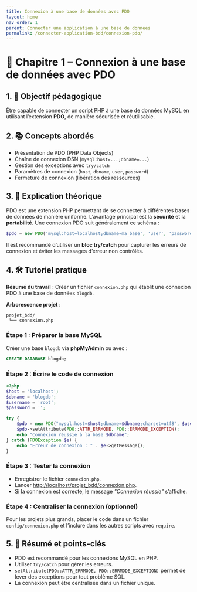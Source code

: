 ```yaml
---
title: Connexion à une base de données avec PDO
layout: home
nav_order: 1
parent: Connecter une application à une base de données
permalink: /connecter-application-bdd/connexion-pdo/
---
```



# 📘 Chapitre 1 – Connexion à une base de données avec PDO

## 1. 🎯 Objectif pédagogique

Être capable de connecter un script PHP à une base de données MySQL en utilisant l’extension **PDO**, de manière sécurisée et réutilisable.

## 2. 📚 Concepts abordés

* Présentation de PDO (PHP Data Objects)
* Chaîne de connexion DSN (`mysql:host=...;dbname=...`)
* Gestion des exceptions avec `try/catch`
* Paramètres de connexion (`host`, `dbname`, `user`, `password`)
* Fermeture de connexion (libération des ressources)

## 3. 🧠 Explication théorique

PDO est une extension PHP permettant de se connecter à différentes bases de données de manière uniforme.
L’avantage principal est la **sécurité** et la **portabilité**. Une connexion PDO suit généralement ce schéma :

```php
$pdo = new PDO('mysql:host=localhost;dbname=ma_base', 'user', 'password');
```

Il est recommandé d’utiliser un **bloc try/catch** pour capturer les erreurs de connexion et éviter les messages d’erreur non contrôlés.

## 4. 🛠 Tutoriel pratique

**Résumé du travail** : Créer un fichier `connexion.php` qui établit une connexion PDO à une base de données `blogdb`.

**Arborescence projet** :

```
projet_bdd/
 └── connexion.php
```

### Étape 1 : Préparer la base MySQL

Créer une base `blogdb` via **phpMyAdmin** ou avec :

```sql
CREATE DATABASE blogdb;
```

### Étape 2 : Écrire le code de connexion

```php
<?php
$host = 'localhost';
$dbname = 'blogdb';
$username = 'root';
$password = '';

try {
    $pdo = new PDO("mysql:host=$host;dbname=$dbname;charset=utf8", $username, $password);
    $pdo->setAttribute(PDO::ATTR_ERRMODE, PDO::ERRMODE_EXCEPTION);
    echo "Connexion réussie à la base $dbname";
} catch (PDOException $e) {
    echo "Erreur de connexion : " . $e->getMessage();
}
```

### Étape 3 : Tester la connexion

* Enregistrer le fichier `connexion.php`.
* Lancer [http://localhost/projet\_bdd/connexion.php](http://localhost/projet_bdd/connexion.php).
* Si la connexion est correcte, le message *"Connexion réussie"* s’affiche.

### Étape 4 : Centraliser la connexion (optionnel)

Pour les projets plus grands, placer le code dans un fichier `config/connexion.php` et l’inclure dans les autres scripts avec `require`.

## 5. 🧾 Résumé et points-clés

* PDO est recommandé pour les connexions MySQL en PHP.
* Utiliser `try/catch` pour gérer les erreurs.
* `setAttribute(PDO::ATTR_ERRMODE, PDO::ERRMODE_EXCEPTION)` permet de lever des exceptions pour tout problème SQL.
* La connexion peut être centralisée dans un fichier unique.
